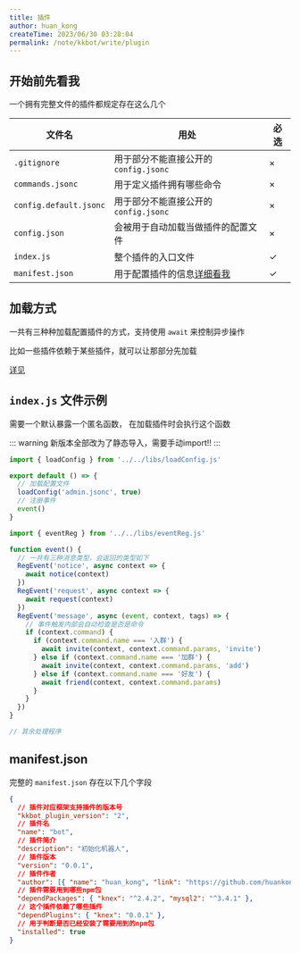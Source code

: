 ```yaml
---
title: 插件
author: huan_kong
createTime: 2023/06/30 03:28:04
permalink: /note/kkbot/write/plugin
---
```


## 开始前先看我

一个拥有完整文件的插件都规定存在这么几个

| 文件名 | 用处  |必选|
| ------| ----- | ------- |
| `.gitignore` | 用于部分不能直接公开的 `config.jsonc` | × |
| `commands.jsonc` | 用于定义插件拥有哪些命令 | × |
| `config.default.jsonc` | 用于部分不能直接公开的 `config.jsonc` | × |
| `config.json` | 会被用于自动加载当做插件的配置文件 | × |
| `index.js` | 整个插件的入口文件 | ✓ |
| `manifest.json` | 用于配置插件的信息[详细看我](#manifest-json) | ✓ |

## 加载方式

一共有三种种加载配置插件的方式，支持使用 `await` 来控制异步操作

比如一些插件依赖于某些插件，就可以让那部分先加载

[详见](/note/kkbot/libs/loadPlugin)

## `index.js` 文件示例

需要一个默认暴露一个匿名函数，
在加载插件时会执行这个函数

::: warning
新版本全部改为了静态导入，需要手动import!!
:::

~~~ javascript
import { loadConfig } from '../../libs/loadConfig.js'

export default () => {
  // 加载配置文件
  loadConfig('admin.jsonc', true)
  // 注册事件
  event()
}

import { eventReg } from '../../libs/eventReg.js'

function event() {
  // 一共有三种消息类型，会返回的类型如下
  RegEvent('notice', async context => {
    await notice(context)
  })
  RegEvent('request', async context => {
    await request(context)
  })
  RegEvent('message', async (event, context, tags) => {
    // 事件触发内部会自动检查是否是命令
    if (context.command) {
      if (context.command.name === '入群') {
        await invite(context, context.command.params, 'invite')
      } else if (context.command.name === '加群') {
        await invite(context, context.command.params, 'add')
      } else if (context.command.name === '好友') {
        await friend(context, context.command.params)
      }
    }
  })
}

// 其余处理程序
~~~

## manifest.json

完整的 `manifest.json` 存在以下几个字段

~~~ json
{
  // 插件对应框架支持插件的版本号
  "kkbot_plugin_version": "2",
  // 插件名
  "name": "bot",
  // 插件简介
  "description": "初始化机器人",
  // 插件版本
  "version": "0.0.1",
  // 插件作者
  "author": [{ "name": "huan_kong", "link": "https://github.com/huankong233" }],
  // 插件需要用到哪些npm包
  "dependPackages": { "knex": "^2.4.2", "mysql2": "^3.4.1" },
  // 这个插件依赖了哪些插件
  "dependPlugins": { "knex": "0.0.1" },
  // 用于判断是否已经安装了需要用到的npm包
  "installed": true
}
~~~
